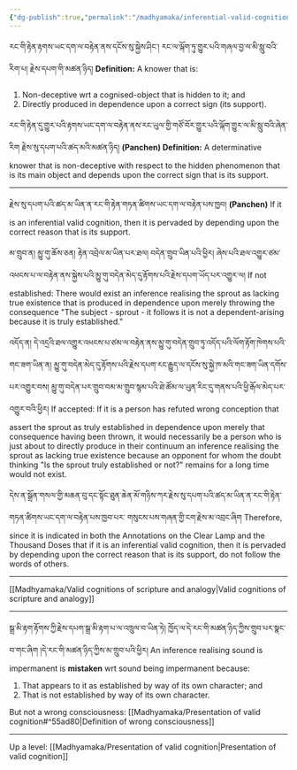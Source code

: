 ```yaml
---
{"dg-publish":true,"permalink":"/madhyamaka/inferential-valid-cognition/"}
---
```


རང་གི་རྟེན་རྟགས་ཡང་དག་ལ་བརྟེན་ནས་དངོས་སུ་སྐྱེས་ཤིང་། རང་ལ་ལྐོག་ཏུ་གྱུར་པའི་གཞལ་བྱ་ལ་མི་སླུ་བའི་རིག་པ། རྗེས་དཔག་གི་མཚན་ཉིད།
**Definition:** A knower that is:
1. Non-deceptive wrt a cognised-object that is hidden to it; and
2. Directly produced in dependence upon a correct sign (its support).

རང་གི་རྟེན་དུ་གྱུར་པའི་རྟགས་ཡང་དག་ལ་བརྟེན་ནས་རང་ཡུལ་གྱི་གཙོ་བོར་གྱུར་པའི་ལྐོག་གྱུར་ལ་མི་སླུ་བའི་ཞེན་རིག རྗེས་སུ་དཔག་པའི་ཚད་མའི་མཚན་ཉིད།
**(Panchen) Definition:** A determinative knower that is non-deceptive with respect to the hidden phenomenon that is its main object and depends upon the correct sign that is its support.

---
རྗེས་སུ་དཔག་པའི་ཚད་མ་ཡིན་ན་རང་གི་རྟེན་གཏན་ཚིགས་ཡང་དག་ལ་བརྟེན་པས་ཁྱབ། 
**(Panchen)** If it is an inferential valid cognition, then it is pervaded by depending upon the correct reason that is its support.

མ་གྲུབ་ན། མྱུ་གུ་ཆོས་ཅན། རྟེན་འབྲེལ་མ་ཡིན་པར་ཐལ། བདེན་གྲུབ་ཡིན་པའི་ཕྱིར། 
ཞེས་པའི་ཐལ་འགྱུར་ཙམ་འཕངས་པ་ལ་བརྟེན་ནས་སྐྱེས་པའི་མྱུ་གུ་བདེན་མེད་དུ་རྟོགས་པའི་རྗེས་དཔག་ཡོད་པར་འགྱུར་ལ།
If not established: There would exist an inference realising the sprout as lacking true existence that is produced in dependence upon merely throwing the consequence "The subject - sprout - it follows it is not a dependent-arising because it is truly established."

འདོད་ན། དེ་འདྲའི་ཐལ་འགྱུར་འཕངས་པ་ཙམ་ལ་བརྟེན་ནས་མྱུ་གུ་བདེན་གྲུབ་ཏུ་འདོད་པའི་ལོག་རྟོག་ཁེགས་པའི་གང་ཟག་ཡིན་ན། 
མྱུ་གུ་བདེན་མེད་དུ་རྟོགས་པའི་རྗེས་དཔག་རང་རྒྱུད་ལ་དངོས་སུ་སྐྱེ་ཁ་མའི་གང་ཟག་ཡིན་དགོས་པར་འགྱུར་བས། 
མྱུ་གུ་བདེན་པར་གྲུབ་བམ་མ་གྲུབ་སྙམ་པའི་ཐེ་ཚོམ་ལ་ཡུན་རིང་དུ་གནས་པའི་ཕྱི་རྒོལ་མེད་པར་འགྱུར་བའི་ཕྱིར། 
If accepted: If it is a person has refuted wrong conception that assert the sprout as truly established in dependence upon merely that consequence having been thrown, it would necessarily be a person who is just about to directly produce in their continuum an inference realising the sprout as lacking true existence because an opponent for whom the doubt thinking "Is the sprout truly established or not?" remains for a long time would not exist.

དེས་ན་སྒྲོན་གསལ་གྱི་མཆན་བུ་དང་སྟོང་ཐུན་ཆེན་མོ་གཉིས་ཀར་རྗེས་སུ་དཔག་པའི་ཚད་མ་ཡིན་ན་རང་གི་རྟེན་གཏན་ཚིགས་ཡང་དག་ལ་བརྟེན་པས་ཁྱབ་པར་
གསུངས་པས་གཞན་གྱི་ངག་རྗེས་མ་འབྲང་ཞིག
Therefore, since it is indicated in both the Annotations on the Clear Lamp and the Thousand Doses that if it is an inferential valid cognition, then it is pervaded by depending upon the correct reason that is its support, do not follow the words of others.

---
[[Madhyamaka/Valid cognitions of scripture and analogy\|Valid cognitions of scripture and analogy]]

---
སྒྲ་མི་རྟག་རྟོགས་ཀྱི་རྗེས་དཔག་སྒྲ་མི་རྟག་པ་ལ་འཁྲུལ་བ་ཡིན་ཏེ། ཁྱོད་ལ་དེ་རང་གི་མཚན་ཉིད་ཀྱིས་གྲུབ་པར་སྣང་བ་གང་ཞིག །དེ་རང་གི་མཚན་ཉིད་ཀྱིས་མ་གྲུབ་པའི་ཕྱིར།
An inference realising sound is impermanent is **mistaken** wrt sound being impermanent because:
1. That appears to it as established by way of its own character; and
2. That is not established by way of its own character.

But not a wrong consciousness: [[Madhyamaka/Presentation of valid cognition#^55ad80\|Definition of wrong consciousness]]


---
Up a level: [[Madhyamaka/Presentation of valid cognition\|Presentation of valid cognition]]